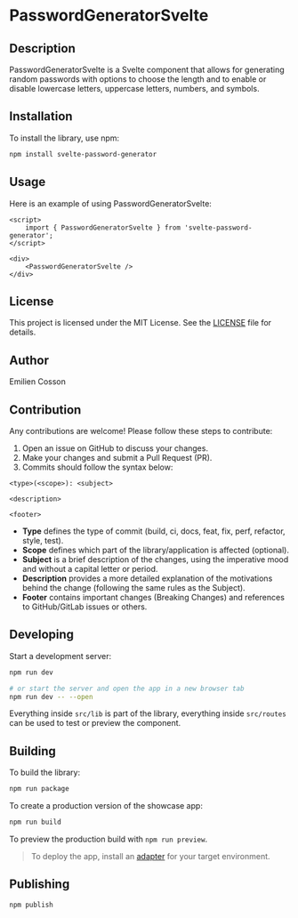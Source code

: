 # PasswordGeneratorSvelte

## Description

PasswordGeneratorSvelte is a Svelte component that allows for generating random passwords with options to choose the length and to enable or disable lowercase letters, uppercase letters, numbers, and symbols.

## Installation

To install the library, use npm:

```bash
npm install svelte-password-generator
```

## Usage

Here is an example of using PasswordGeneratorSvelte:

```svelte
<script>
	import { PasswordGeneratorSvelte } from 'svelte-password-generator';
</script>

<div>
	<PasswordGeneratorSvelte />
</div>
```

## License

This project is licensed under the MIT License. See the [LICENSE](LICENSE) file for details.

## Author

Emilien Cosson

## Contribution

Any contributions are welcome! Please follow these steps to contribute:

1. Open an issue on GitHub to discuss your changes.
2. Make your changes and submit a Pull Request (PR).
3. Commits should follow the syntax below:

```
<type>(<scope>): <subject>

<description>

<footer>
```

- **Type** defines the type of commit (build, ci, docs, feat, fix, perf, refactor, style, test).
- **Scope** defines which part of the library/application is affected (optional).
- **Subject** is a brief description of the changes, using the imperative mood and without a capital letter or period.
- **Description** provides a more detailed explanation of the motivations behind the change (following the same rules as the Subject).
- **Footer** contains important changes (Breaking Changes) and references to GitHub/GitLab issues or others.

## Developing

Start a development server:

```bash
npm run dev

# or start the server and open the app in a new browser tab
npm run dev -- --open
```

Everything inside `src/lib` is part of the library, everything inside `src/routes` can be used to test or preview the component.

## Building

To build the library:

```bash
npm run package
```

To create a production version of the showcase app:

```bash
npm run build
```

To preview the production build with `npm run preview`.

> To deploy the app, install an [adapter](https://kit.svelte.dev/docs/adapters) for your target environment.

## Publishing

```bash
npm publish
```
